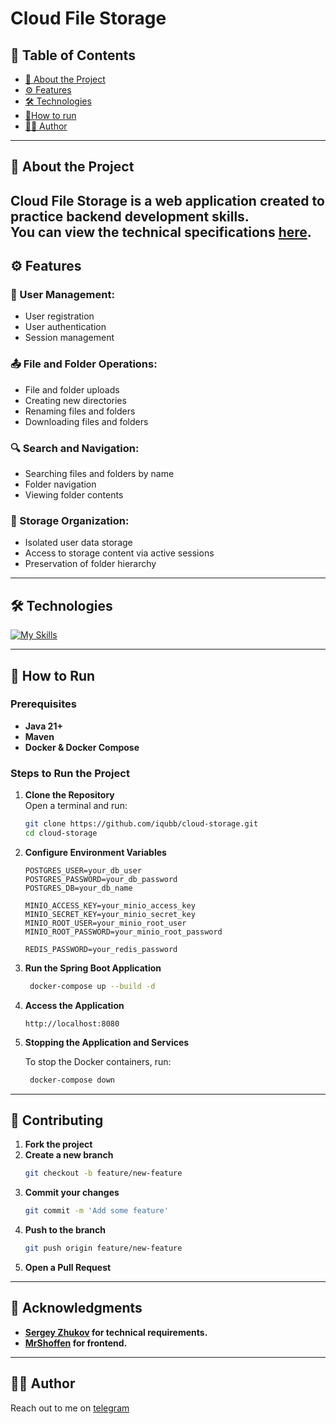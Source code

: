 # Cloud File Storage
## 📑 Table of Contents

- [📝 About the Project](#-about-the-project)
- [⚙️ Features](#-features)
- [🛠️ Technologies](#-technologies)
- [🏃How to run](#-how-to-run)
- [👨‍💻 Author](#-author)
---
## 📝 About the Project

Cloud File Storage is a web application created to practice backend development skills.  
You can view the technical specifications [here](https://zhukovsd.github.io/java-backend-learning-course/projects/cloud-file-storage/).
---
## ⚙️ Features

### 👤 User Management:
- User registration
- User authentication
- Session management

### 📤 File and Folder Operations:
- File and folder uploads
- Creating new directories
- Renaming files and folders
- Downloading files and folders

### 🔍 Search and Navigation:
- Searching files and folders by name
- Folder navigation
- Viewing folder contents

### 💾 Storage Organization:
- Isolated user data storage
- Access to storage content via active sessions
- Preservation of folder hierarchy

---

## 🛠️ Technologies

[![My Skills](https://skillicons.dev/icons?i=java,spring,postgres,redis,maven,react,docker,git,js,&perline=10)](https://skillicons.dev)

---

## 🏃 How to Run

### Prerequisites
- **Java 21+**
- **Maven**
- **Docker & Docker Compose**

### Steps to Run the Project

1. **Clone the Repository**  
   Open a terminal and run:
   ```bash
   git clone https://github.com/iqubb/cloud-storage.git
   cd cloud-storage
   ```
   
2. **Configure Environment Variables**
    ```
    POSTGRES_USER=your_db_user
    POSTGRES_PASSWORD=your_db_password
    POSTGRES_DB=your_db_name
    
    MINIO_ACCESS_KEY=your_minio_access_key
    MINIO_SECRET_KEY=your_minio_secret_key
    MINIO_ROOT_USER=your_minio_root_user
    MINIO_ROOT_PASSWORD=your_minio_root_password
    
    REDIS_PASSWORD=your_redis_password
    ```
   
3. **Run the Spring Boot Application**
   ```bash
    docker-compose up --build -d
   ```
   
4. **Access the Application**

       http://localhost:8080

5. **Stopping the Application and Services**

    To stop the Docker containers, run:
   ```bash
    docker-compose down
   ```
---
## 🤝 Contributing

1. **Fork the project**
2. **Create a new branch**
   ```bash
   git checkout -b feature/new-feature
   ```
3. **Commit your changes**
   ```bash
   git commit -m 'Add some feature'
   ```
4. **Push to the branch**
   ```bash
   git push origin feature/new-feature
   ```
5. **Open a Pull Request**

---
## 🙏 Acknowledgments

- **[Sergey Zhukov](https://t.me/zhukovsd)
  for technical requirements.**
- **[MrShoffen](https://t.me/MrShoffen)
    for frontend.**

---
## 👨‍💻 Author
Reach out to me on [telegram](https://t.me/qubby)